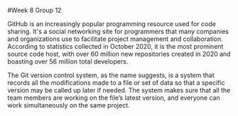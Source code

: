 #Week 8 Group 12

GitHub is an increasingly popular programming resource used for code sharing. It's a social networking site for programmers that many companies and organizations use to facilitate project management and collaboration. According to statistics collected in October 2020, it is the most prominent source code host, with over 60 million new repositories created in 2020 and boasting over 56 million total developers.

The Git version control system, as the name suggests, is a system that records all the modifications made to a file or set of data so that a specific version may be called up later if needed. The system makes sure that all the team members are working on the file’s latest version, and everyone can work simultaneously on the same project.
